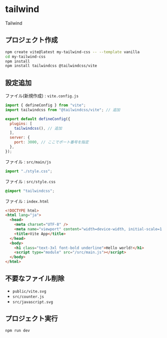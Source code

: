 # tailwind

Tailwind

## プロジェクト作成

```bash
npm create vite@latest my-tailwind-css -- --template vanilla
cd my-tailwind-css
npm install
npm install tailwindcss @tailwindcss/vite
```

## 設定追加

ファイル(新規作成) : `vite.config.js`

```js
import { defineConfig } from "vite";
import tailwindcss from "@tailwindcss/vite"; // 追加

export default defineConfig({
  plugins: [
    tailwindcss(), // 追加
  ],
  server: {
    port: 3000, // ここでポート番号を指定
  },
});
```

ファイル : `src/main/js`

```js
import "./style.css";
```

ファイル : `src/style.css`

```css
@import "tailwindcss";
```

ファイル : `index.html`

```html
<!DOCTYPE html>
<html lang="ja">
  <head>
    <meta charset="UTF-8" />
    <meta name="viewport" content="width=device-width, initial-scale=1.0" />
    <title>Vite App</title>
  </head>
  <body>
    <h1 class="text-3xl font-bold underline">Hello world!</h1>
    <script type="module" src="/src/main.js"></script>
  </body>
</html>
```

## 不要なファイル削除

- `public/vite.svg`
- `src/counter.js`
- `src/javascript.svg`

## プロジェクト実行

```bash
npm run dev
```